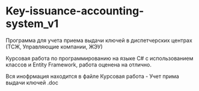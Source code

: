 # Key-issuance-accounting-system_v1
Программа для учета приема выдачи ключей в диспетчерских центрах (ТСЖ, Управляющие компании, ЖЭУ)

Курсовая работа по программированию на языке C# с использованием классов и Entity Framework, работа оценена на отлично.

Вся инофрмация находится в файле Курсовая работа - Учет прима выдачи ключей .doc

